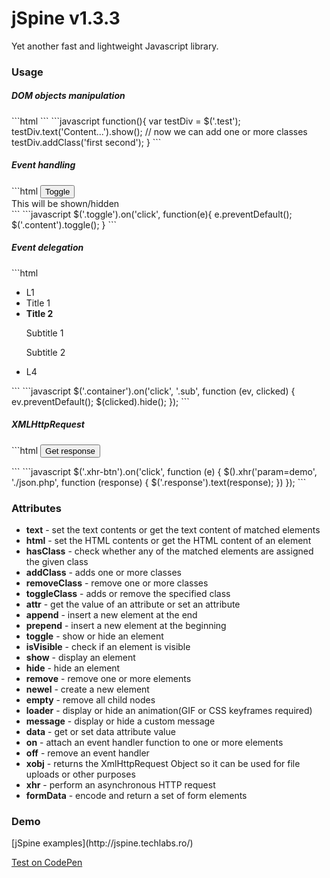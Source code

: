 <h1>jSpine v1.3.3</h1>
Yet another fast and lightweight Javascript library.

<h3>Usage</h3>
<h5>DOM objects manipulation</h5>
```html
<div class="test" style="display:none"></div>
```
```javascript
function(){
  var testDiv = $('.test');
  testDiv.text('Content...').show();
  // now we can add one or more classes
  testDiv.addClass('first second');
}
```
<h5>Event handling</h5>
```html
<button class="toggle">Toggle</button>
<div class="content">
  This will be shown/hidden
</div>
```
```javascript
$('.toggle').on('click', function(e){
  e.preventDefault();
  $('.content').toggle();
}
```
<h5>Event delegation</h5>
```html
<ul class="container">
    <li class="l1">L1</li>
    <li class="l2">
        <span>Title 1</span>
    </li>
    <li class="l3">
        <div>
            <strong id="title">Title 2</strong>
            <p class="sub sub1">Subtitle 1</p>
            <p class="sub sub2">Subtitle 2</p>
        </div>
    </li>
    <li class="l4">L4</li>
</ul>
```
```javascript
$('.container').on('click', '.sub', function (ev, clicked) {
    ev.preventDefault();
    $(clicked).hide();
});
```

<h5>XMLHttpRequest</h5>
```html
<button class="xhr-btn">Get response</button>
<p class="response"></p>
```
```javascript
$('.xhr-btn').on('click', function (e) {
  $().xhr('param=demo', './json.php', function (response) {
    $('.response').text(response);
  })
});
```

### Attributes
* __text__          - set the text contents or get the text content of matched elements
* __html__          - set the HTML contents or get the HTML content of an element
* __hasClass__      - check whether any of the matched elements are assigned the given class
* __addClass__      - adds one or more classes
* __removeClass__   - remove one or more classes
* __toggleClass__   - adds or remove the specified class
* __attr__          - get the value of an attribute or set an attribute
* __append__        - insert a new element at the end
* __prepend__       - insert a new element at the beginning
* __toggle__        - show or hide an element
* __isVisible__     - check if an element is visible
* __show__          - display an element
* __hide__          - hide an element
* __remove__        - remove one or more elements
* __newel__         - create a new element
* __empty__         - remove all child nodes
* __loader__        - display or hide an animation(GIF or CSS keyframes required)
* __message__       - display or hide a custom message
* __data__          - get or set data attribute value
* __on__            - attach an event handler function to one or more elements
* __off__           - remove an event handler
* __xobj__          - returns the XmlHttpRequest Object so it can be used for file uploads or other purposes
* __xhr__           - perform an asynchronous HTTP request
* __formData__      - encode and return a set of form elements

<h3>Demo</h3>
[jSpine examples](http://jspine.techlabs.ro/)

[Test on CodePen](http://codepen.io/wdub/pen/grZrea)
